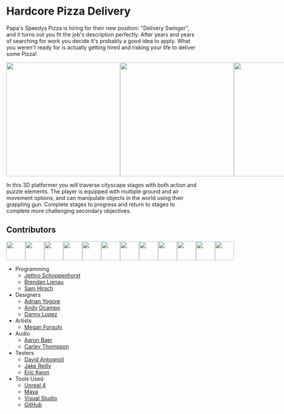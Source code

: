 # Hardcore Pizza Delivery
Papa's Speedys Pizza is hiring for their new position: "Delivery Swinger", and it turns out you fit the job's description perfectly. After years and years of searching for work you decide it's probably a good idea to apply. What you weren't ready for is actually getting hired and risking your life to deliver some Pizza!

<div align="center">
  <div style="display: flex;">
    <img src="https://img.itch.zone/aW1hZ2UvOTQ1NjEyLzU4Mjk3MjkucG5n/347x500/jTO71T.png" width="300px">
    <img src="https://img.itch.zone/aW1hZ2UvOTQ1NjEyLzU4Mjk3MzAucG5n/347x500/eZC3cn.png" width="300px">
    <img src="https://img.itch.zone/aW1hZ2UvOTQ1NjEyLzU4Mjk3MzQucG5n/347x500/rWlA9B.png" width="300px">
    <img src="https://img.itch.zone/aW1hZ2UvOTQ1NjEyLzU4Mjk3MzMucG5n/347x500/F7Krje.png" width="300px">
    <img src="https://img.itch.zone/aW1hZ2UvOTQ1NjEyLzU4Mjk3MjYucG5n/347x500/ejR0gF.png" width="300px">
    <img src="https://img.itch.zone/aW1hZ2UvOTQ1NjEyLzU4Mjk3MjcucG5n/347x500/2P8OJy.png" width="300px">
    <img src="https://img.itch.zone/aW1hZ2UvOTQ1NjEyLzU4Mjk3MzEucG5n/347x500/rhjX93.png" width="300px">
    <img src="https://img.itch.zone/aW1hZ2UvOTQ1NjEyLzU4Mjk3MjgucG5n/347x500/RPCRcf.png" width="300px">
    <img src="https://img.itch.zone/aW1hZ2UvOTQ1NjEyLzU4Mjk3MzIucG5n/347x500/fnV2zx.png" width="300px">
  </div>
</div>

In this 3D platformer you will traverse cityscape stages with both action and puzzle elements. The player is equipped
with multiple ground and air movement options, and can manipulate objects in the world using their grappling gun. Complete
stages to progress and return to stages to complete more challenging secondary objectives.

## Contributors
<div align="center">
  <div style="display: flex;">
    <img src="https://avatars.githubusercontent.com/u/38409262?s=460&u=b0d2d38e8c4b90cb203eebdcb6c069c830bf286b&v=4" width="50px">
    <img src="https://avatars.githubusercontent.com/u/54965702?s=460&u=8ca37de9a002d3f39fa7cadb84fb76363b78ac6b&v=4" width="50px">
    <img src="https://avatars.githubusercontent.com/u/44095612?s=460&u=fa2908a4782e13007afa8126497b009c3795a727&v=4" width="50px">
    <img src="https://avatars.githubusercontent.com/u/58088654?s=460&v=4" width="50px">
    <img src="https://avatars.githubusercontent.com/u/51983062?s=460&u=9d932597693b910276f21a29d1bfcfc3a93541fc&v=4" width="50px">
    <img src="https://avatars.githubusercontent.com/u/44684324?s=460&v=4" width="50px">
    <img src="https://avatars.githubusercontent.com/u/71903053?s=460&v=4" width="50px">
    <img src="https://avatars.githubusercontent.com/u/33336191?s=460&u=aaa5fc827c32124fe50d0fdcce04898a9b3715bd&v=4" width="50px">
    <img src="https://avatars.githubusercontent.com/u/71099525?s=460&u=f073ffd5cec1442b983a092a5f536d53537a2dc1&v=4" width="50px">
    <img src="https://avatars.githubusercontent.com/u/3150710?s=460&u=11e8f3d05532deb83fb6076119fb6ea6a170e979&v=4" width="50px">
    <img src="https://avatars.githubusercontent.com/u/44097843?s=460&u=d96b189866fe8d3f7c18801d59dd7283d38fd93c&v=4" width="50px">
    <img src="https://avatars.githubusercontent.com/u/57201883?s=460&v=4" width="50px">
  </div>
</div>

 - Programming
   - [Jethro Schoppenhorst](https://github.com/JSchoppe)
   - [Brendan Lienau](https://github.com/Kobakat)
   - [Sam Hirsch](https://github.com/BaseDorp)
 - Designers
   - [Adrian Yogore](https://github.com/AYogore)
   - [Andy Ocampo](https://github.com/andyocampo)
   - [Danny Lopez](https://github.com/Error404Danny)
 - Artists
   - [Megan Forouhi](https://github.com/MeganForouhi)
 - Audio
   - [Aaron Baer](https://github.com/BagboBillbins)
   - [Carley Thompson](https://github.com/carlet-wav)
 - Testers
   - [David Antognoli](https://github.com/dantogno)
   - [Jake Reilly](https://github.com/JakeRe)
   - [Eric Kwon](https://github.com/qnf613)
 - Tools Used
   - [Unreal 4](https://www.unrealengine.com)
   - [Maya](https://www.autodesk.com/products/maya/overview)
   - [Visual Studio](https://visualstudio.microsoft.com)
   - [GitHub](https://github.com)
